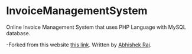 # InvoiceManagementSystem
Online Invoice Management System that uses PHP Language with MySQL database. 

-Forked from this website [this link](https://codeastro.com/invoice-management-system-in-php-with-source-code/). Written by [Abhishek Raj](https://github.com/abhishekraj007).
